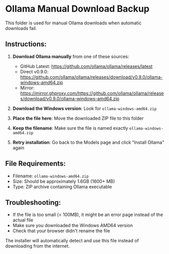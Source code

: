 # Ollama Manual Download Backup

This folder is used for manual Ollama downloads when automatic downloads fail.

## Instructions:

1. **Download Ollama manually** from one of these sources:
   - GitHub Latest: https://github.com/ollama/ollama/releases/latest
   - Direct v0.9.0: https://github.com/ollama/ollama/releases/download/v0.9.0/ollama-windows-amd64.zip
   - Mirror: https://mirror.ghproxy.com/https://github.com/ollama/ollama/releases/download/v0.9.0/ollama-windows-amd64.zip

2. **Download the Windows version**: Look for `ollama-windows-amd64.zip`

3. **Place the file here**: Move the downloaded ZIP file to this folder

4. **Keep the filename**: Make sure the file is named exactly `ollama-windows-amd64.zip`

5. **Retry installation**: Go back to the Models page and click "Install Ollama" again

## File Requirements:
- Filename: `ollama-windows-amd64.zip`
- Size: Should be approximately 1.6GB (1600+ MB)
- Type: ZIP archive containing Ollama executable

## Troubleshooting:
- If the file is too small (< 100MB), it might be an error page instead of the actual file
- Make sure you downloaded the Windows AMD64 version
- Check that your browser didn't rename the file

The installer will automatically detect and use this file instead of downloading from the internet.
